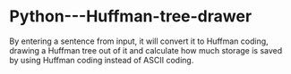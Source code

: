 # Python---Huffman-tree-drawer
By entering a sentence from input, it will convert it to Huffman coding, 
drawing a Huffman tree out of it and calculate how much storage is saved by using Huffman coding instead of ASCII coding.

